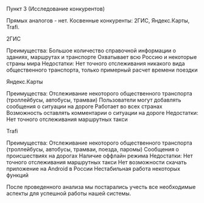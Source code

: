 Пункт 3 (Исследование конкурентов)

Прямых аналогов - нет.
Косвенные конкуренты: 2ГИС, Яндекс.Карты, Trafi.

2ГИС

Преимущества:
Большое количество справочной информации о зданиях, маршрутах и транспорте
Охватывает всю Россию и некоторые страны мира
Недостатки:
Нет точного отслеживания никакого вида общественного транспорта, только примерный расчет времени поездки

Яндекс.Карты

Преимущества:
Отслеживание некоторого общественного транспорта (троллейбусы, автобусы, трамваи)
Пользователи могут добавлять сообщения о ситуации на дороге
Работает во всех странах
Возможность оставлять комментарии о ситуации на дороге
Недостатки:
Нет точного отслеживания маршрутных такси

Trafi

Преимущества:
Отслеживание некоторого общественного транспорта (троллейбусы, автобусы, трамваи, поезда, паромы)
Сообщения о происшествиях на дорогах
Наличие оффлайн режима
Недостатки:
Нет точного отслеживания маршрутных такси
Нет возможности скачать приложение на Android в России
Нестабильная работа некоторых функций

После проведенного анализа мы постарались учесть все необходимые аспекты для успешной работы нашей системы.